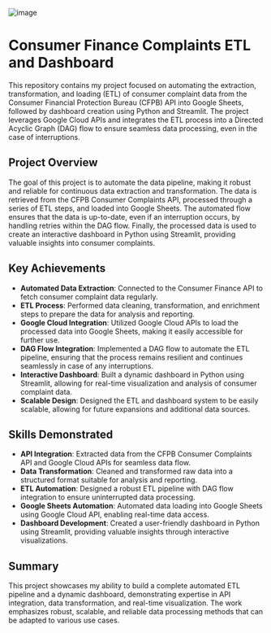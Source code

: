 ![image](https://user-images.githubusercontent.com/109862730/235887202-ae56bf85-e16b-4618-abf7-f3f9d6e49416.png)



# Consumer Finance Complaints ETL and Dashboard

This repository contains my project focused on automating the extraction, transformation, and loading (ETL) of consumer complaint data from the Consumer Financial Protection Bureau (CFPB) API into Google Sheets, followed by dashboard creation using Python and Streamlit. The project leverages Google Cloud APIs and integrates the ETL process into a Directed Acyclic Graph (DAG) flow to ensure seamless data processing, even in the case of interruptions.

## Project Overview

The goal of this project is to automate the data pipeline, making it robust and reliable for continuous data extraction and transformation. The data is retrieved from the CFPB Consumer Complaints API, processed through a series of ETL steps, and loaded into Google Sheets. The automated flow ensures that the data is up-to-date, even if an interruption occurs, by handling retries within the DAG flow. Finally, the processed data is used to create an interactive dashboard in Python using Streamlit, providing valuable insights into consumer complaints.

## Key Achievements

- **Automated Data Extraction**: Connected to the Consumer Finance API to fetch consumer complaint data regularly.
- **ETL Process**: Performed data cleaning, transformation, and enrichment steps to prepare the data for analysis and reporting.
- **Google Cloud Integration**: Utilized Google Cloud APIs to load the processed data into Google Sheets, making it easily accessible for further use.
- **DAG Flow Integration**: Implemented a DAG flow to automate the ETL pipeline, ensuring that the process remains resilient and continues seamlessly in case of any interruptions.
- **Interactive Dashboard**: Built a dynamic dashboard in Python using Streamlit, allowing for real-time visualization and analysis of consumer complaint data.
- **Scalable Design**: Designed the ETL and dashboard system to be easily scalable, allowing for future expansions and additional data sources.

## Skills Demonstrated

- **API Integration**: Extracted data from the CFPB Consumer Complaints API and Google Cloud APIs for seamless data flow.
- **Data Transformation**: Cleaned and transformed raw data into a structured format suitable for analysis and reporting.
- **ETL Automation**: Designed a robust ETL pipeline with DAG flow integration to ensure uninterrupted data processing.
- **Google Sheets Automation**: Automated data loading into Google Sheets using Google Cloud API, enabling real-time data access.
- **Dashboard Development**: Created a user-friendly dashboard in Python using Streamlit, providing valuable insights through interactive visualizations.

## Summary

This project showcases my ability to build a complete automated ETL pipeline and a dynamic dashboard, demonstrating expertise in API integration, data transformation, and real-time visualization. The work emphasizes robust, scalable, and reliable data processing methods that can be adapted to various use cases.
